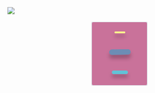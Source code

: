 <a href="https://opensource.org/licenses/MIT"><img src="https://img.shields.io/badge/License-MIT-dae1e7.svg"></a>
<p align=center><img src=./logo_light.svg></p>
